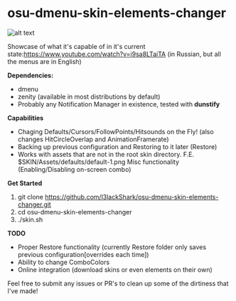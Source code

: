 # osu-dmenu-skin-elements-changer
![alt text](https://cdn.discordapp.com/attachments/562954897163812865/662493419066621952/unknown.png "Logo Title Text 1")

Showcase of what it's capable of in it's current state:https://www.youtube.com/watch?v=i9sa8LTaiTA (in Russian, but all the menus are in English)

**Dependencies:**
- dmenu
- zenity (available in most distributions by default)
- Probably any Notification Manager in existence, tested with **dunstify**

**Capabilities**
- Chaging Defaults/Cursors/FollowPoints/Hitsounds on the Fly! (also changes HitCircleOverlap and AnimationFramerate)
- Backing up previous configuration and Restoring to it later (Restore)
- Works with assets that are not in the root skin directory. F.E. $SKIN/Assets/defaults/default-1.png
Misc functionality (Enabling/Disabling on-screen combo)

**Get Started** 
1. git clone https://github.com/l3lackShark/osu-dmenu-skin-elements-changer.git
2. cd osu-dmenu-skin-elements-changer
3. ./skin.sh

**TODO**
- Proper Restore functionality (currently Restore folder only saves previous configuration[overrides each time])
- Ability to change ComboColors
- Online integration (download skins or even elements on their own)


Feel free to submit any issues or PR's to clean up some of the dirtiness that I've made!
